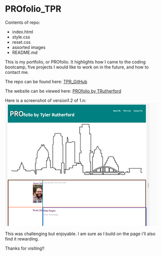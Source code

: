 # PROfolio_TPR

Contents of repo:
* index.html
* style.css
* reset.css
* assorted images
* README.md

This is my portfolio, or PROfolio. It highlights how I came to the coding bootcamp, five projects I would like to work on in the future, and how to contact me. 

The repo can be found here: 
[TPR_GitHub](https://github.com/rutherford87/PROfolio_TPR)

The website can be viewed here: [PROfolio by TRutherford](https://rutherford87.github.io/PROfolio_TPR/)

Here is a screenshot of version1.2 of 1.n:
![Version1.2](./Assets/Images/PROfoliov1.PNG)

This was challenging but enjoyable. I am sure as I build on the page i'll also find it rewarding.

Thanks for visiting!!